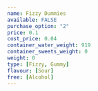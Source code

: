 ```yaml
---
name: Fizzy Dummies
available: FALSE
purchase_option: "2"
price: 0.1
cost_price: 0.04
container_water_weight: 919
container_sweets_weight: 0
weight: 0
type: [Fizzy, Gummy]
flavour: [Sour]
free: [Alcohol]
---
```

